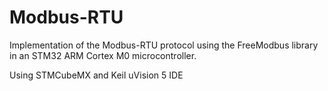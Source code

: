 # Modbus-RTU
  Implementation of the Modbus-RTU protocol using the FreeModbus library in an STM32 ARM Cortex M0 microcontroller.
  
  Using STMCubeMX and Keil uVision 5 IDE 
